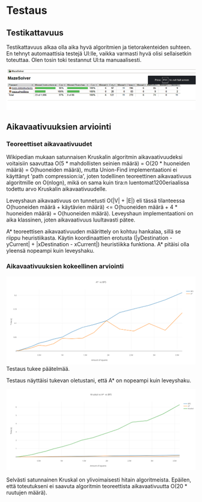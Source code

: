 # Testaus

## Testikattavuus

Testikattavuus alkaa olla aika hyvä algoritmien ja tietorakenteiden suhteen. En tehnyt automaattisia testejä UI:lle, vaikka varmasti hyvä olisi sellaisetkin toteuttaa. Olen tosin toki testannut UI:ta manuaalisesti.

![Testikattavuus](https://github.com/SkarpAnton/labyrintin-ratkoja/blob/master/dokumentaatio/kuvat/Testikattavuus.png)

## Aikavaativuuksien arviointi

### Teoreettiset aikavaativuudet

Wikipedian mukaan satunnaisen Kruskalin algoritmin aikavaativuudeksi voitaisiin saavuttaa O(5 * mahdollisten seinien määrä) = O(20 * huoneiden määrä) = O(huoneiden määrä), mutta Union-Find implementaationi ei käyttänyt 'path compression:ia', joten todellinen teoreettinen aikavaativuus algoritmille on O(nlogn), mikä on sama kuin tira:n luentomat1200eriaalissa todettu arvo Kruskalin aikavaativuudelle.

Leveyshaun aikavaativuus on tunnetusti O(|V| + |E|) eli tässä tilanteessa O(huoneiden määrä + käytävien määrä) <= O(huoneiden määrä + 4 * huoneiden määrä) = O(huoneiden määrä). Leveyshaun implementaationi on aika klassinen, joten aikavaativuus luultavasti pätee. 


A* teoreettisen aikavaativuuden määrittely on kohtuu hankalaa, sillä se riippu heuristiikasta. Käytin koordinaattien erotusta 
(|yDestination - yCurrent| + |xDestination - xCurrent|)
heuristiikka funktiona. A* pitäisi olla yleensä nopeampi kuin leveyshaku.

### Aikavaativuuksien kokeellinen arviointi


![A* vs Leveyshaku](https://github.com/SkarpAnton/labyrintin-ratkoja/blob/master/dokumentaatio/kuvat/AStarVsBFS.png)
Testaus tukee päätelmää. 

Testaus näyttäisi tukevan oletustani, että A* on nopeampi kuin leveyshaku.

![Kruskal vs A* vs leveyshaku](https://github.com/SkarpAnton/labyrintin-ratkoja/blob/master/dokumentaatio/kuvat/KruskalVsAStarVsBFS.png)

Selvästi satunnainen Kruskal on ylivoimaisesti hitain algoritmeista. Epäilen, että toteutukseni ei saavuta algoritmin teoreettista  aikavaativuutta O(20 * ruutujen määrä).



